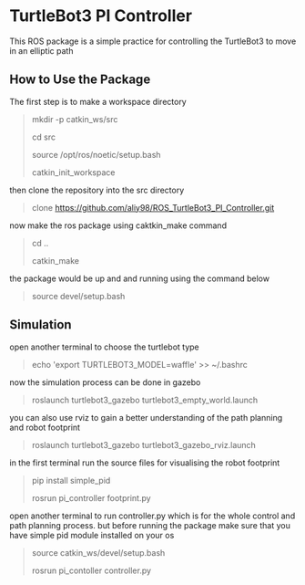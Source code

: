 # TurtleBot3 PI Controller
This ROS package is a simple practice for controlling the TurtleBot3 to move in an elliptic path

## How to Use the Package
The first step is to make a workspace directory 
> mkdir -p catkin_ws/src 
> 
> cd src
>
> source /opt/ros/noetic/setup.bash
>
> catkin_init_workspace
>
then clone the repository into the src directory
> clone https://github.com/aliy98/ROS_TurtleBot3_PI_Controller.git
>
now make the ros package using caktkin_make command
> cd ..
>
> catkin_make
>
the package would be up and and running using the command below
> source devel/setup.bash
>

## Simulation
open another terminal to choose the turtlebot type
> echo 'export TURTLEBOT3_MODEL=waffle' >> ~/.bashrc 
>
now the simulation process can be done in gazebo 
> roslaunch turtlebot3_gazebo turtlebot3_empty_world.launch
>
you can also use rviz to gain a better understanding of the path planning and robot footprint
> roslaunch turtlebot3_gazebo turtlebot3_gazebo_rviz.launch
>
in the first terminal run the source files for visualising the robot footprint 
> pip install simple_pid
>
> rosrun pi_controller footprint.py
>
open another terminal to run controller.py which is for the whole control and path planning process.
but before running the package make sure that you have simple pid module installed on your os
> source catkin_ws/devel/setup.bash
>
> rosrun pi_contoller controller.py
>
